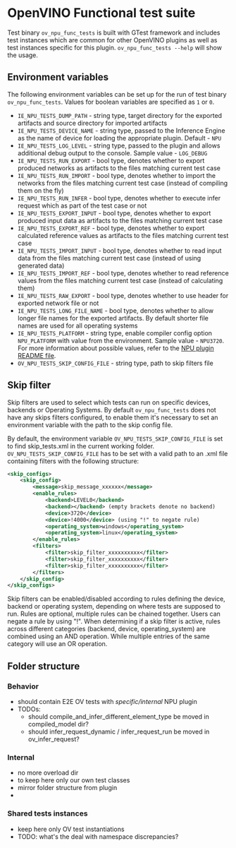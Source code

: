 # OpenVINO Functional test suite

Test binary `ov_npu_func_tests` is built with GTest framework and includes test instances which are common
for other OpenVINO plugins as well as test instances specific for this plugin.
`ov_npu_func_tests --help` will show the usage.

## Environment variables

The following environment variables can be set up for the run of test binary `ov_npu_func_tests`. Values for boolean variables are specified as `1` or `0`.
* `IE_NPU_TESTS_DUMP_PATH` - string type, target directory for the exported artifacts and source directory for imported artifacts
* `IE_NPU_TESTS_DEVICE_NAME` - string type, passed to the Inference Engine as the name of device for loading the appropriate plugin. Default - `NPU`
* `IE_NPU_TESTS_LOG_LEVEL` - string type, passed to the plugin and allows additional debug output to the console. Sample value - `LOG_DEBUG`
* `IE_NPU_TESTS_RUN_EXPORT` - bool type, denotes whether to export produced networks as artifacts to the files matching current test case
* `IE_NPU_TESTS_RUN_IMPORT` - bool type, denotes whether to import the networks from the files matching current test case (instead of compiling them on the fly)
* `IE_NPU_TESTS_RUN_INFER` - bool type, denotes whether to execute infer request which as part of the test case or not
* `IE_NPU_TESTS_EXPORT_INPUT` - bool type, denotes whether to export produced input data as artifacts to the files matching current test case
* `IE_NPU_TESTS_EXPORT_REF` - bool type, denotes whether to export calculated reference values as artifacts to the files matching current test case
* `IE_NPU_TESTS_IMPORT_INPUT` - bool type, denotes whether to read input data from the files matching current test case (instead of using generated data)
* `IE_NPU_TESTS_IMPORT_REF` - bool type, denotes whether to read reference values from the files matching current test case (instead of calculating them)
* `IE_NPU_TESTS_RAW_EXPORT` - bool type, denotes whether to use header for exported network file or not
* `IE_NPU_TESTS_LONG_FILE_NAME` - bool type, denotes whether to allow longer file names for the exported artifacts. By default shorter file names are used for all operating systems
* `IE_NPU_TESTS_PLATFORM` - string type, enable compiler config option `NPU_PLATFORM` with value from the environment. Sample value - `NPU3720`. For more information about possible values, refer to the [NPU plugin README file](./../../../intel_npu/README.md).
* `OV_NPU_TESTS_SKIP_CONFIG_FILE` - string type, path to skip filters file

## Skip filter 

Skip filters are used to select which tests can run on specific devices, backends or Operating Systems.
By default `ov_npu_func_tests` does not have any skips filters configured, to enable them it's necessary to set an environment variable with the path to the skip config file.

By default, the environment variable `OV_NPU_TESTS_SKIP_CONFIG_FILE` is set to find skip_tests.xml in the current working folder.
`OV_NPU_TESTS_SKIP_CONFIG_FILE` has to be set with a valid path to an .xml file containing filters with the following structure:

```xml
<skip_configs>
    <skip_config>
        <message>skip_message_xxxxxx</message>
        <enable_rules>
            <backend>LEVEL0</backend>
            <backend></backend> (empty brackets denote no backend)
            <device>3720</device>
            <device>!4000</device> (using "!" to negate rule)
            <operating_system>windows</operating_system>
            <operating_system>linux</operating_system>
        </enable_rules>
        <filters>
            <filter>skip_filter_xxxxxxxxxx</filter>
            <filter>skip_filter_xxxxxxxxxx</filter>
            <filter>skip_filter_xxxxxxxxxx</filter>
        </filters>
    </skip_config>
</skip_configs>
```

Skip filters can be enabled/disabled according to rules defining the device, backend or operating system, depending on where tests are supposed to run.
Rules are optional, multiple rules can be chained together. Users can negate a rule by using "!".
When determining if a skip filter is active, rules across different categories (backend, device, operating_system) are combined using an AND operation. While multiple entries of the same category will use an OR operation.

## Folder structure

### Behavior
- should contain E2E OV tests with *specific/internal* NPU plugin
- TODOs:
    - should compile_and_infer_different_element_type be moved in compiled_model dir?
    - should infer_request_dynamic / infer_request_run be moved in ov_infer_request?

### Internal
- no more overload dir
- to keep here only our own test classes
- mirror folder structure from plugin
- 

### Shared tests instances
- keep here only OV test instantiations
- TODO: what's the deal with namespace discrepancies?
